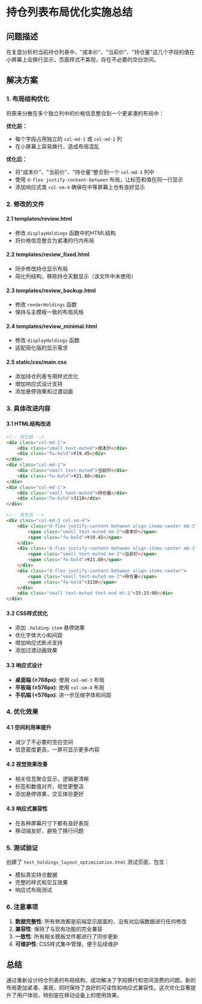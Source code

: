 # 持仓列表布局优化实施总结

## 问题描述
在复盘分析的当前持仓列表中，"成本价"、"当前价"、"持仓量"这几个字段的值在小屏幕上会换行显示，页面样式不美观，存在不必要的空白空间。

## 解决方案

### 1. 布局结构优化
将原来分散在多个独立列中的价格信息整合到一个更紧凑的布局中：

**优化前：**
- 每个字段占用独立的 `col-md-1` 或 `col-md-2` 列
- 在小屏幕上容易换行，造成布局混乱

**优化后：**
- 将"成本价"、"当前价"、"持仓量"整合到一个 `col-md-3` 列中
- 使用 `d-flex justify-content-between` 布局，让标签和值在同一行显示
- 添加响应式类 `col-sm-4` 确保在中等屏幕上也有良好显示

### 2. 修改的文件

#### 2.1 templates/review.html
- 修改 `displayHoldings` 函数中的HTML结构
- 将价格信息整合为紧凑的行内布局

#### 2.2 templates/review_fixed.html
- 同步修改持仓显示布局
- 简化列结构，移除持仓天数显示（该文件中未使用）

#### 2.3 templates/review_backup.html
- 修改 `renderHoldings` 函数
- 保持与主模板一致的布局风格

#### 2.4 templates/review_minimal.html
- 修改 `displayHoldings` 函数
- 适配简化版的显示需求

#### 2.5 static/css/main.css
- 添加持仓列表专用样式优化
- 增加响应式设计支持
- 添加悬停效果和过渡动画

### 3. 具体改进内容

#### 3.1 HTML结构改进
```html
<!-- 优化前 -->
<div class="col-md-1">
    <div class="small text-muted">成本价</div>
    <div class="fw-bold">¥19.45</div>
</div>
<div class="col-md-1">
    <div class="small text-muted">当前价</div>
    <div class="fw-bold">¥21.88</div>
</div>
<div class="col-md-1">
    <div class="small text-muted">持仓量</div>
    <div class="fw-bold">3110</div>
</div>

<!-- 优化后 -->
<div class="col-md-3 col-sm-4">
    <div class="d-flex justify-content-between align-items-center mb-1">
        <span class="small text-muted me-2">成本价</span>
        <span class="fw-bold">¥19.45</span>
    </div>
    <div class="d-flex justify-content-between align-items-center mb-1">
        <span class="small text-muted me-2">当前价</span>
        <span class="fw-bold">¥21.88</span>
    </div>
    <div class="d-flex justify-content-between align-items-center">
        <span class="small text-muted me-2">持仓量</span>
        <span class="fw-bold">3110</span>
    </div>
    <div class="small text-muted text-end mt-1">15:23:08</div>
</div>
```

#### 3.2 CSS样式优化
- 添加 `.holding-item` 悬停效果
- 优化字体大小和间距
- 增加响应式断点支持
- 添加过渡动画效果

#### 3.3 响应式设计
- **桌面端 (≥768px)**: 使用 `col-md-3` 布局
- **平板端 (≥576px)**: 使用 `col-sm-4` 布局  
- **手机端 (<576px)**: 进一步压缩字体和间距

### 4. 优化效果

#### 4.1 空间利用率提升
- 减少了不必要的空白空间
- 信息密度更高，一屏可显示更多内容

#### 4.2 视觉效果改善
- 相关信息聚合显示，逻辑更清晰
- 标签和数值对齐，视觉更整洁
- 添加悬停效果，交互体验更好

#### 4.3 响应式兼容性
- 在各种屏幕尺寸下都有良好表现
- 移动端友好，避免了换行问题

### 5. 测试验证

创建了 `test_holdings_layout_optimization.html` 测试页面，包含：
- 模拟真实持仓数据
- 完整的样式和交互效果
- 响应式布局测试

### 6. 注意事项

1. **数据完整性**: 所有修改都是前端显示层面的，没有对后端数据进行任何修改
2. **兼容性**: 保持了与现有功能的完全兼容
3. **一致性**: 所有相关模板文件都进行了同步更新
4. **可维护性**: CSS样式集中管理，便于后续维护

## 总结

通过重新设计持仓列表的布局结构，成功解决了字段换行和空间浪费的问题。新的布局更加紧凑、美观，同时保持了良好的可读性和响应式兼容性。这次优化显著提升了用户体验，特别是在移动设备上的使用效果。